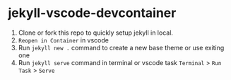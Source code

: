 # jekyll-vscode-devcontainer

1. Clone or fork this repo to quickly setup jekyll in local.
2. `Reopen in Container` in vscode
3. Run `jekyll new .` command to create a new base theme or use exiting one
4. Run `jekyll serve` command in terminal or vscode task `Terminal` > `Run Task` > `Serve`
